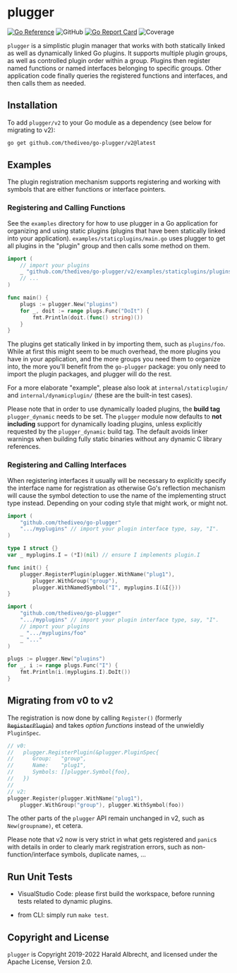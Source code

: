 # plugger

[![Go Reference](https://pkg.go.dev/badge/github.com/thediveo/go-plugger.svg)](https://pkg.go.dev/github.com/thediveo/go-plugger)
![GitHub](https://img.shields.io/github/license/thediveo/go-asciitree)
[![Go Report Card](https://goreportcard.com/badge/github.com/thediveo/go-plugger)](https://goreportcard.com/report/github.com/thediveo/go-plugger)
![Coverage](https://img.shields.io/badge/Coverage-100.0%25-brightgreen)

`plugger` is a simplistic plugin manager that works with both statically linked
as well as dynamically linked Go plugins. It supports multiple plugin groups, as
well as controlled plugin order within a group. Plugins then register named
functions or named interfaces belonging to specific groups. Other application
code finally queries the registered functions and interfaces, and then calls
them as needed.

## Installation

To add `plugger/v2` to your Go module as a dependency (see below for migrating
to v2):

```bash
go get github.com/thediveo/go-plugger/v2@latest
```

## Examples

The plugin registration mechanism supports registering and working with symbols
that are either functions or interface pointers.

### Registering and Calling Functions

See the `examples` directory for how to use plugger in a Go application for
organizing and using static plugins (plugins that have been statically linked
into your application). `examples/staticplugins/main.go` uses plugger to
get all plugins in the "plugin" group and then calls some method on them.

```go
import (
    // import your plugins
    _ "github.com/thediveo/go-plugger/v2/examples/staticplugins/plugins/foo"
    // ...
)

func main() {
    plugs := plugger.New("plugins")
    for _, doit := range plugs.Func("DoIt") {
        fmt.Println(doit.(func() string)())
    }
}
```

The plugins get statically linked in by importing them, such as `plugins/foo`.
While at first this might seem to be much overhead, the more plugins you have
in your application, and the more groups you need them to organize into, the
more you'll benefit from the `go-plugger` package: you only need to import
the plugin packages, and plugger will do the rest.

For a more elaborate "example", please also look at `internal/staticplugin/`
and `internal/dynamicplugin/` (these are the built-in test cases).

Please note that in order to use dynamically loaded plugins, the **build tag**
`plugger_dynamic` needs to be set. The `plugger` module now defaults to **not
including** support for dynamically loading plugins, unless explicitly requested
by the `plugger_dynamic` build tag. The default avoids linker warnings when
building fully static binaries without any dynamic C library references.

### Registering and Calling Interfaces

When registering interfaces it usually will be necessary to explicitly specify
the interface name for registration as otherwise Go's reflection mechanism will
cause the symbol detection to use the name of the implementing struct type
instead. Depending on your coding style that might work, or might not.

```go
import (
    "github.com/thediveo/go-plugger"
    ".../myplugins" // import your plugin interface type, say, "I".
)

type I struct {}
var _ myplugins.I = (*I)(nil) // ensure I implements plugin.I

func init() {
    plugger.RegisterPlugin(plugger.WithName("plug1"),
        plugger.WithGroup("group"),
        plugger.WithNamedSymbol("I", myplugins.I(&I{}))
}
```

```go
import (
    "github.com/thediveo/go-plugger"
    ".../myplugins" // import your plugin interface type, say, "I".
    // import your plugins
    _ ".../myplugins/foo"
    _ "..."
)

plugs := plugger.New("plugins")
for _, i := range plugs.Func("I") {
    fmt.Println(i.(myplugins.I).DoIt())
}
```

## Migrating from v0 to v2

The registration is now done by calling `Register()` (formerly
~~`RegisterPlugin`~~) and takes _option functions_ instead of the unwieldly
`PluginSpec`.

```go
// v0:
//   plugger.RegisterPlugin(&plugger.PluginSpec{
//      Group:   "group",
//      Name:    "plug1",
//      Symbols: []plugger.Symbol{foo},
//   })
//
// v2:
plugger.Register(plugger.WithName("plug1"), 
    plugger.WithGroup("group"), plugger.WithSymbol(foo))
```

The other parts of the `plugger` API remain unchanged in v2, such as
`New(groupname)`, et cetera.

Please note that v2 now is very strict in what gets registered and `panic`s with
details in order to clearly mark registration errors, such as
non-function/interface symbols, duplicate names, …

## Run Unit Tests

- VisualStudio Code: please first build the workspace, before running
  tests related to dynamic plugins.

- from CLI: simply run `make test`.

## Copyright and License

`plugger` is Copyright 2019-2022 Harald Albrecht, and licensed under the Apache
License, Version 2.0.
